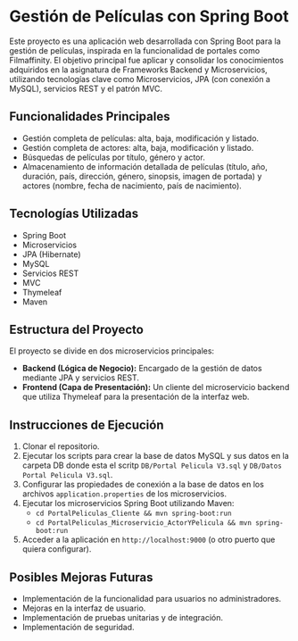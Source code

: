 # Gestión de Películas con Spring Boot

Este proyecto es una aplicación web desarrollada con Spring Boot para la gestión de películas, inspirada en la funcionalidad de portales como Filmaffinity. El objetivo principal fue aplicar y consolidar los conocimientos adquiridos en la asignatura de Frameworks Backend y Microservicios, utilizando tecnologías clave como Microservicios, JPA (con conexión a MySQL), servicios REST y el patrón MVC.

## Funcionalidades Principales

* Gestión completa de películas: alta, baja, modificación y listado.
* Gestión completa de actores: alta, baja, modificación y listado.
* Búsquedas de películas por título, género y actor.
* Almacenamiento de información detallada de películas (título, año, duración, país, dirección, género, sinopsis, imagen de portada) y actores (nombre, fecha de nacimiento, país de nacimiento).

## Tecnologías Utilizadas

* Spring Boot
* Microservicios
* JPA (Hibernate)
* MySQL
* Servicios REST
* MVC
* Thymeleaf
* Maven

## Estructura del Proyecto

El proyecto se divide en dos microservicios principales:

* **Backend (Lógica de Negocio):** Encargado de la gestión de datos mediante JPA y servicios REST.
* **Frontend (Capa de Presentación):** Un cliente del microservicio backend que utiliza Thymeleaf para la presentación de la interfaz web.

## Instrucciones de Ejecución

1.  Clonar el repositorio.
2.  Ejecutar los scripts para crear la base de datos MySQL y sus datos  en la carpeta DB donde esta el scritp  `DB/Portal Pelicula V3.sql` y `DB/Datos Portal Pelicula V3.sql`.
3.  Configurar las propiedades de conexión a la base de datos en los archivos `application.properties` de los microservicios.
4.  Ejecutar los microservicios Spring Boot utilizando Maven:
    * `cd PortalPeliculas_Cliente && mvn spring-boot:run`
    * `cd PortalPeliculas_Microservicio_ActorYPelicula && mvn spring-boot:run`
5.  Acceder a la aplicación en `http://localhost:9000` (o otro puerto que quiera configurar).

## Posibles Mejoras Futuras

* Implementación de la funcionalidad para usuarios no administradores.
* Mejoras en la interfaz de usuario.
* Implementación de pruebas unitarias y de integración.
* Implementación de seguridad.
